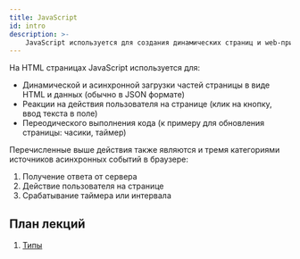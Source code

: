 ```yaml
---
title: JavaScript
id: intro
description: >-
    JavaScript используется для создания динамических страниц и web-приложений. 
---
```


На HTML страницах JavaScript используется для: 
* Динамической и асинхронной загрузки частей страницы в виде HTML и данных (обычно в JSON формате)
* Реакции на действия пользователя на странице (клик на кнопку, ввод текста в поле)
* Переодического выполнения кода (к примеру для обновления страницы: часики, таймер)

Перечисленные выше действия также являются и тремя категориями источников асинхронных событий в браузере:
1. Получение ответа от сервера
2. Действие пользователя на странице
3. Срабатывание таймера или интервала

## План лекций
1. [Типы](types.md)